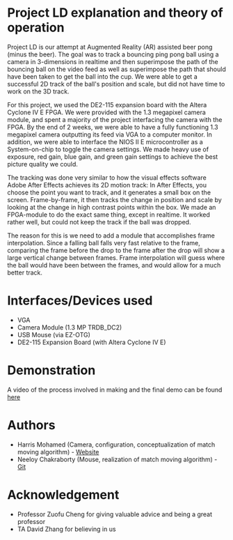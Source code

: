 # Project LD explanation and theory of operation

Project LD is our attempt at Augmented Reality (AR) assisted beer pong (minus the beer). The goal was to track a bouncing ping pong ball using a camera in 3-dimensions in realtime and then superimpose the path of the bouncing ball on the video feed as well as superimpose the path that should have been taken to get the ball into the cup. We were able to get a successful 2D track of the ball's position and scale, but did not have time to work on the 3D track.

For this project, we used the DE2-115 expansion board with the Altera Cyclone IV E FPGA. We were provided with the 1.3 megapixel camera module, and spent a majority of the project interfacing the camera with the FPGA. By the end of 2 weeks, we were able to have a fully functioning 1.3 megapixel camera outputting its feed via VGA to a computer monitor. In addition, we were able to interface the NIOS II E microcontroller as a System-on-chip to toggle the camera settings. We made heavy use of exposure, red gain, blue gain, and green gain settings to achieve the best picture quality we could. 

The tracking was done very similar to how the visual effects software Adobe After Effects achieves its 2D motion track: In After Effects, you choose the point you want to track, and it generates a small box on the screen. Frame-by-frame, it then tracks the change in position and scale by looking at the change in high contrast points within the box. We made an FPGA-module to do the exact same thing, except in realtime. It worked rather well, but could not keep the track if the ball was dropped. 

The reason for this is we need to add a module that accomplishes frame interpolation. Since a falling ball falls very fast relative to the frame, comparing the frame before the drop to the frame after the drop will show a large vertical change between frames. Frame interpolation will guess where the ball would have been between the frames, and would allow for a much better track. 

# Interfaces/Devices used 

* VGA 
* Camera Module (1.3 MP TRDB_DC2)
* USB Mouse (via EZ-OTG)
* DE2-115 Expansion Board (with Altera Cyclone IV E)

# Demonstration 

A video of the process involved in making and the final demo can be found [here](https://www.youtube.com/watch?v=chocc--7Fws&t=6s)

# Authors 

* Harris Mohamed (Camera, configuration, conceptualization of match moving algorithm) - [Website](https://batman-wayne.github.io/website/)
* Neeloy Chakraborty (Mouse, realization of match moving algorithm) - [Git](https://github.com/TheNeeloy)

# Acknowledgement

* Professor Zuofu Cheng for giving valuable advice and being a great professor 
* TA David Zhang for believing in us 
